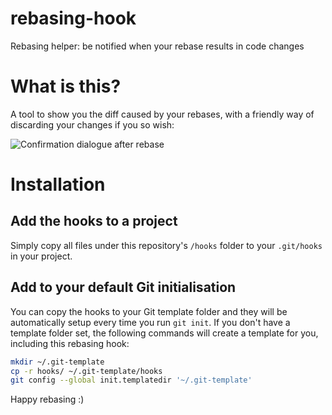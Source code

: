 # rebasing-hook

Rebasing helper: be notified when your rebase results in code changes

# What is this?

A tool to show you the diff caused by your rebases, with a friendly way of
discarding your changes if you so wish:

![Confirmation dialogue after rebase](https://images.thoughtbot.com/blog-vellum-image-uploads/Z7y7SFJTR0OXp9pwlQEr_Screenshot%202020-04-24%20at%2012.19.40.png)

# Installation

## Add the hooks to a project

Simply copy all files under this repository's `/hooks` folder to your `.git/hooks`
in your project.

## Add to your default Git initialisation

You can copy the hooks to your Git template folder and they will be automatically
setup every time you run `git init`. If you don't have a template folder set, the
following commands will create a template for you, including this rebasing hook:

```bash
mkdir ~/.git-template
cp -r hooks/ ~/.git-template/hooks
git config --global init.templatedir '~/.git-template'
```


Happy rebasing :)
